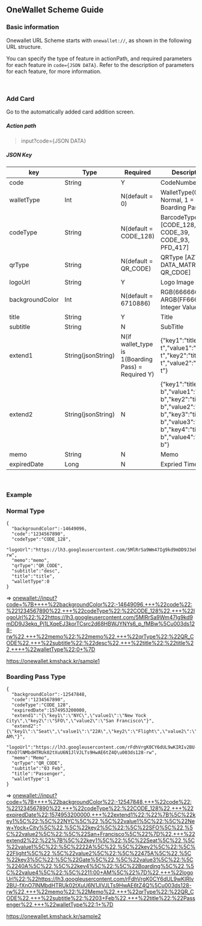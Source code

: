 ## OneWallet Scheme Guide


### Basic information

Onewallet URL Scheme starts with `onewallet://`, as shown in the following URL structure.

You can specify the type of feature in actionPath, and required parameters for each feature in `code={JSON DATA}`. Refer to the description of parameters for each feature, for more information.

<br>

### Add Card
Go to the automatically added card addition screen.

##### Action path
> input?code={JSON DATA}



##### JSON Key
| key | Type | Required | Description |
| ------ | ------ | ------ | ------ |
| code | String | Y |  CodeNumber | 
| walletType | Int | N(default = 0) |  WalletType(0 = Normal, 1 = Boarding Pass) |
| codeType | String | N(default = CODE_128) |  BarcodeType [CODE_128, CODE_39, CODE_93, PFD_417] | 
| qrType | String | N(default = QR_CODE) |  QRType [AZTEC, DATA_MATRIX, QR_CDOE] | 
| logoUrl | String | Y |  Logo Image Url | 
| backgroundColor | Int | N(default = 6710886) |  RGB(666666) or ARGB(FF666666) Integer Value | 
| title | String | Y |  Title | 
| subtitle | String | N |  SubTitle |
| extend1 | String(jsonString) | N(if wallet_type is 1(Boarding Pass) = Required Y) |  {\"key1\":\"title1 t\",\"value1\":\"value1 t\",\"key2\":\"title2 t\",\"value2\":\"value2 t\"} | 
| extend2 | String(jsonString) | N |  {\"key1\":\"title1 b\",\"value1\":\"value1 b\",\"key2\":\"title2 b\",\"value2\":\"value2 b\",\"key3\":\"title3 b\",\"value3\":\"value3 b\",\"key4\":\"title4 b\",\"value4\":\"value4 b\"} | 
| memo | String | N |  Memo | 
| expiredDate | Long | N |  Expried Timestamp | 



<br>
   
### Example


### Normal Type  

```
{ 
  "backgroundColor":-14649096,
  "code":"1234567890",
  "codeType":"CODE_128",
  "logoUrl":"https://lh3.googleusercontent.com/5MlRrSa9Wm47Ig9kd9mDD9J3ekq_Pj1LXqeEJ3korTCsrc2d68HBWJYNYs6_p_fMBw\u003ds128-rw",
  "memo":"memo",
  "qrType":"QR_CODE",
  "subtitle":"desc",
  "title":"title",
  "walletType":0
}
```

=> [onewallet://input?code=%7B++++%22backgroundColor%22:-14649096,+++%22code%22:%221234567890%22,+++%22codeType%22:%22CODE_128%22,+++%22logoUrl%22:%22https://lh3.googleusercontent.com/5MlRrSa9Wm47Ig9kd9mDD9J3ekq_Pj1LXqeEJ3korTCsrc2d68HBWJYNYs6_p_fMBw%5Cu003ds128-rw%22,+++%22memo%22:%22memo%22,+++%22qrType%22:%22QR_CODE%22,+++%22subtitle%22:%22desc%22,+++%22title%22:%22title%22,++++%22walletType%22:0+%7D](onewallet://input?code=%7B++++%22backgroundColor%22:-14649096,+++%22code%22:%221234567890%22,+++%22codeType%22:%22CODE_128%22,+++%22logoUrl%22:%22https://lh3.googleusercontent.com/5MlRrSa9Wm47Ig9kd9mDD9J3ekq_Pj1LXqeEJ3korTCsrc2d68HBWJYNYs6_p_fMBw%5Cu003ds128-rw%22,+++%22memo%22:%22memo%22,+++%22qrType%22:%22QR_CODE%22,+++%22subtitle%22:%22desc%22,+++%22title%22:%22title%22,++++%22walletType%22:0+%7D)

https://onewallet.kmshack.kr/sample1
  


### Boarding Pass Type  
```
{ 
  "backgroundColor":-12547848,
  "code":"1234567890",
  "codeType":"CODE_128",
  "expiredDate":1574953200000,
  "extend1":"{\"key1\":\"NYC\",\"value1\":\"New Yock City\",\"key2\":\"SFO\",\"value2\":\"San Francisco\"}",
  "extend2":"{\"key1\":\"Seat\",\"value1\":\"22A\",\"key2\":\"Flight\",\"value2\":\"475A\",\"key3\":\"Gate\",\"value3\":\"40A\",\"key4\":\"Boarding\",\"value4\":\"11:00 AM\"}",
  "logoUrl":"https://lh3.googleusercontent.com/rFdhVrgK0CY6dUL9wKIRIv2BU-fXnO7lNMbdHTRUk02tXuU6N1JlVJLTs9HwAE6tZ4Q\u003ds128-rw",
  "memo":"Memo",
  "qrType":"QR_CODE",
  "subtitle":"03 Feb",
  "title":"Passenger",
  "walletType":1
}

```

=> [onewallet://input?code=%7B++++%22backgroundColor%22:-12547848,+++%22code%22:%221234567890%22,+++%22codeType%22:%22CODE_128%22,+++%22expiredDate%22:1574953200000,+++%22extend1%22:%22%7B%5C%22key1%5C%22:%5C%22NYC%5C%22,%5C%22value1%5C%22:%5C%22New+Yock+City%5C%22,%5C%22key2%5C%22:%5C%22SFO%5C%22,%5C%22value2%5C%22:%5C%22San+Francisco%5C%22%7D%22,+++%22extend2%22:%22%7B%5C%22key1%5C%22:%5C%22Seat%5C%22,%5C%22value1%5C%22:%5C%2222A%5C%22,%5C%22key2%5C%22:%5C%22Flight%5C%22,%5C%22value2%5C%22:%5C%22475A%5C%22,%5C%22key3%5C%22:%5C%22Gate%5C%22,%5C%22value3%5C%22:%5C%2240A%5C%22,%5C%22key4%5C%22:%5C%22Boarding%5C%22,%5C%22value4%5C%22:%5C%2211:00+AM%5C%22%7D%22,+++%22logoUrl%22:%22https://lh3.googleusercontent.com/rFdhVrgK0CY6dUL9wKIRIv2BU-fXnO7lNMbdHTRUk02tXuU6N1JlVJLTs9HwAE6tZ4Q%5Cu003ds128-rw%22,+++%22memo%22:%22Memo%22,+++%22qrType%22:%22QR_CODE%22,+++%22subtitle%22:%2203+Feb%22,+++%22title%22:%22Passenger%22,+++%22walletType%22:1+%7D](onewallet://input?code=%7B++++%22backgroundColor%22:-12547848,+++%22code%22:%221234567890%22,+++%22codeType%22:%22CODE_128%22,+++%22expiredDate%22:1574953200000,+++%22extend1%22:%22%7B%5C%22key1%5C%22:%5C%22NYC%5C%22,%5C%22value1%5C%22:%5C%22New+Yock+City%5C%22,%5C%22key2%5C%22:%5C%22SFO%5C%22,%5C%22value2%5C%22:%5C%22San+Francisco%5C%22%7D%22,+++%22extend2%22:%22%7B%5C%22key1%5C%22:%5C%22Seat%5C%22,%5C%22value1%5C%22:%5C%2222A%5C%22,%5C%22key2%5C%22:%5C%22Flight%5C%22,%5C%22value2%5C%22:%5C%22475A%5C%22,%5C%22key3%5C%22:%5C%22Gate%5C%22,%5C%22value3%5C%22:%5C%2240A%5C%22,%5C%22key4%5C%22:%5C%22Boarding%5C%22,%5C%22value4%5C%22:%5C%2211:00+AM%5C%22%7D%22,+++%22logoUrl%22:%22https://lh3.googleusercontent.com/rFdhVrgK0CY6dUL9wKIRIv2BU-fXnO7lNMbdHTRUk02tXuU6N1JlVJLTs9HwAE6tZ4Q%5Cu003ds128-rw%22,+++%22memo%22:%22Memo%22,+++%22qrType%22:%22QR_CODE%22,+++%22subtitle%22:%2203+Feb%22,+++%22title%22:%22Passenger%22,+++%22walletType%22:1+%7D)


https://onewallet.kmshack.kr/sample2





